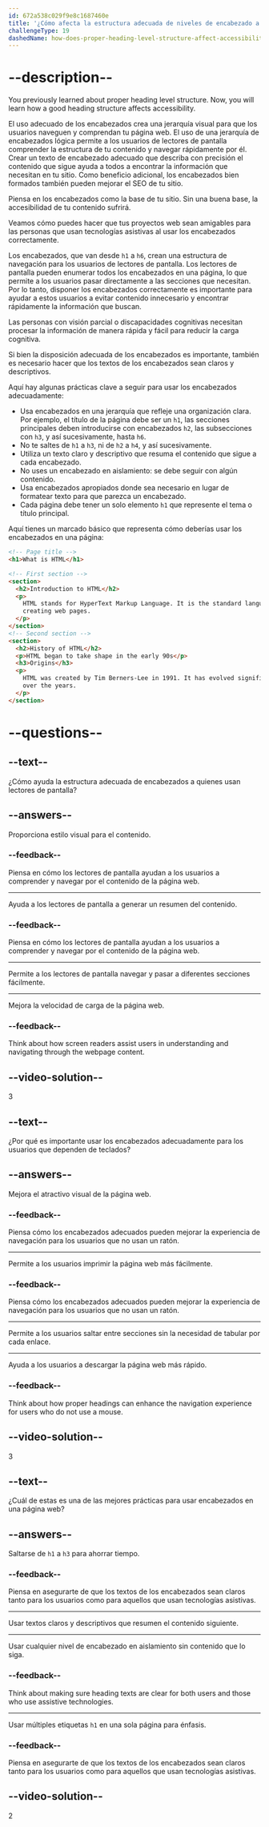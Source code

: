 ```yaml
---
id: 672a538c029f9e8c1687460e
title: '¿Cómo afecta la estructura adecuada de niveles de encabezado a la accesibilidad?'
challengeType: 19
dashedName: how-does-proper-heading-level-structure-affect-accessibility
---
```


# --description--

You previously learned about proper heading level structure. Now, you will learn how a good heading structure affects accessibility.

El uso adecuado de los encabezados crea una jerarquía visual para que los usuarios naveguen y comprendan tu página web. El uso de una jerarquía de encabezados lógica permite a los usuarios de lectores de pantalla comprender la estructura de tu contenido y navegar rápidamente por él. Crear un texto de encabezado adecuado que describa con precisión el contenido que sigue ayuda a todos a encontrar la información que necesitan en tu sitio. Como beneficio adicional, los encabezados bien formados también pueden mejorar el SEO de tu sitio.

Piensa en los encabezados como la base de tu sitio. Sin una buena base, la accesibilidad de tu contenido sufrirá.

Veamos cómo puedes hacer que tus proyectos web sean amigables para las personas que usan tecnologías asistivas al usar los encabezados correctamente.

Los encabezados, que van desde `h1` a `h6`, crean una estructura de navegación para los usuarios de lectores de pantalla. Los lectores de pantalla pueden enumerar todos los encabezados en una página, lo que permite a los usuarios pasar directamente a las secciones que necesitan. Por lo tanto, disponer los encabezados correctamente es importante para ayudar a estos usuarios a evitar contenido innecesario y encontrar rápidamente la información que buscan.

Las personas con visión parcial o discapacidades cognitivas necesitan procesar la información de manera rápida y fácil para reducir la carga cognitiva.

Si bien la disposición adecuada de los encabezados es importante, también es necesario hacer que los textos de los encabezados sean claros y descriptivos.

Aquí hay algunas prácticas clave a seguir para usar los encabezados adecuadamente:

- Usa encabezados en una jerarquía que refleje una organización clara. Por ejemplo, el título de la página debe ser un `h1`, las secciones principales deben introducirse con encabezados `h2`, las subsecciones con `h3`, y así sucesivamente, hasta `h6`.
- No te saltes de `h1` a `h3`, ni de `h2` a `h4`, y así sucesivamente.
- Utiliza un texto claro y descriptivo que resuma el contenido que sigue a cada encabezado.
- No uses un encabezado en aislamiento: se debe seguir con algún contenido.
- Usa encabezados apropiados donde sea necesario en lugar de formatear texto para que parezca un encabezado.
- Cada página debe tener un solo elemento `h1` que represente el tema o título principal.

Aquí tienes un marcado básico que representa cómo deberías usar los encabezados en una página:

```html
<!-- Page title -->
<h1>What is HTML</h1>

<!-- First section -->
<section>
  <h2>Introduction to HTML</h2>
  <p>
    HTML stands for HyperText Markup Language. It is the standard language for
    creating web pages.
  </p>
</section>
<!-- Second section -->
<section>
  <h2>History of HTML</h2>
  <p>HTML began to take shape in the early 90s</p>
  <h3>Origins</h3>
  <p>
    HTML was created by Tim Berners-Lee in 1991. It has evolved significantly
    over the years.
  </p>
</section>
```

# --questions--

## --text--

¿Cómo ayuda la estructura adecuada de encabezados a quienes usan lectores de pantalla?

## --answers--

Proporciona estilo visual para el contenido.

### --feedback--

Piensa en cómo los lectores de pantalla ayudan a los usuarios a comprender y navegar por el contenido de la página web.

---

Ayuda a los lectores de pantalla a generar un resumen del contenido.

### --feedback--

Piensa en cómo los lectores de pantalla ayudan a los usuarios a comprender y navegar por el contenido de la página web.

---

Permite a los lectores de pantalla navegar y pasar a diferentes secciones fácilmente.

---

Mejora la velocidad de carga de la página web.

### --feedback--

Think about how screen readers assist users in understanding and navigating through the webpage content.

## --video-solution--

3

## --text--

¿Por qué es importante usar los encabezados adecuadamente para los usuarios que dependen de teclados?

## --answers--

Mejora el atractivo visual de la página web.

### --feedback--

Piensa cómo los encabezados adecuados pueden mejorar la experiencia de navegación para los usuarios que no usan un ratón.

---

Permite a los usuarios imprimir la página web más fácilmente.

### --feedback--

Piensa cómo los encabezados adecuados pueden mejorar la experiencia de navegación para los usuarios que no usan un ratón.

---

Permite a los usuarios saltar entre secciones sin la necesidad de tabular por cada enlace.

---

Ayuda a los usuarios a descargar la página web más rápido.

### --feedback--

Think about how proper headings can enhance the navigation experience for users who do not use a mouse.

## --video-solution--

3

## --text--

¿Cuál de estas es una de las mejores prácticas para usar encabezados en una página web?

## --answers--

Saltarse de `h1` a `h3` para ahorrar tiempo.

### --feedback--

Piensa en asegurarte de que los textos de los encabezados sean claros tanto para los usuarios como para aquellos que usan tecnologías asistivas.

---

Usar textos claros y descriptivos que resumen el contenido siguiente.

---

Usar cualquier nivel de encabezado en aislamiento sin contenido que lo siga.

### --feedback--

Think about making sure heading texts are clear for both users and those who use assistive technologies.

---

Usar múltiples etiquetas `h1` en una sola página para énfasis.

### --feedback--

Piensa en asegurarte de que los textos de los encabezados sean claros tanto para los usuarios como para aquellos que usan tecnologías asistivas.

## --video-solution--

2
